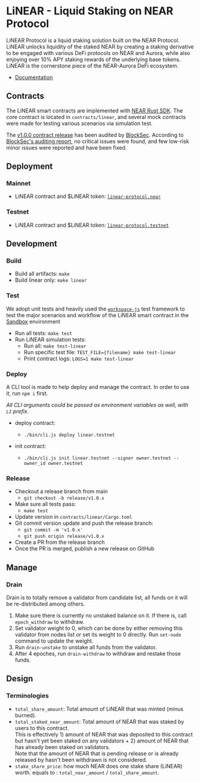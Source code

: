 # LiNEAR - Liquid Staking on NEAR Protocol

LiNEAR Protocol is a liquid staking solution built on the NEAR Protocol. LiNEAR unlocks liquidity of the staked NEAR by creating a staking derivative to be engaged with various DeFi protocols on NEAR and Aurora, while also enjoying over 10% APY staking rewards of the underlying base tokens. LiNEAR is the cornerstone piece of the NEAR-Aurora DeFi ecosystem.

- [Documentation](https://docs.linearprotocol.org/)

## Contracts

The LiNEAR smart contracts are implemented with [NEAR Rust SDK](https://near-sdk.io/). The core contract is located in `contracts/linear`, and several mock contracts were made for testing various scenarios via simulation test.

The [v1.0.0 contract release](https://github.com/linear-protocol/LiNEAR/releases/tag/v1.0.0) has been audited by [BlockSec](https://www.blocksecteam.com/). According to [BlockSec's auditing report](https://github.com/linear-protocol/audits/blob/main/BlockSec%20-%20Security%20Audit%20Report%20for%20LiNEAR%20-%20202204.pdf), no critical issues were found, and few low-risk minor issues were reported and have been fixed.

## Deployment

### Mainnet

- LiNEAR contract and $LiNEAR token: [`linear-protocol.near`](https://explorer.near.org/accounts/linear-protocol.near)

### Testnet

- LiNEAR contract and $LiNEAR token: [`linear-protocol.testnet`](https://explorer.testnet.near.org/accounts/linear-protocol.testnet)


## Development


### Build
- Build all artifacts: `make`
- Build linear only: `make linear`

### Test

We adopt unit tests and heavily used the [`workspace-js`](https://github.com/near/workspaces-js) test framework to test the major scenarios and workflow of the LiNEAR smart contract in the [Sandbox](https://docs.near.org/docs/develop/contracts/sandbox) environment

- Run all tests: `make test`
- Run LiNEAR simulation tests:
  - Run all: `make test-linear`
  - Run specific test file: `TEST_FILE={filename} make test-linear`
  - Print contract logs: `LOGS=1 make test-linear`

### Deploy

A CLI tool is made to help deploy and manage the contract.
In order to use it, run `npm i` first.        

*All CLI arguments could be passed as environment variables as well, with `LI` prefix.*

- deploy contract:
  - `./bin/cli.js deploy linear.testnet`

- init contract:
  - `./bin/cli.js init linear.testnet --signer owner.testnet --owner_id owner.testnet`

### Release

- Checkout a release branch from main
  - `git checkout -b release/v1.0.x`
- Make sure all tests pass:
  - `make test`
- Update version in `contracts/linear/Cargo.toml`
- Git commit version update and push the release branch:
  - `git commit -m 'v1.0.x'`
  - `git push origin release/v1.0.x`
- Create a PR from the release branch
- Once the PR is merged, publish a new release on GitHub


## Manage
### Drain
Drain is to totally remove a validator from candidate list, all funds on it will be re-distributed
among others.

1. Make sure there is currently no unstaked balance on it. If there is, call `epoch_withdraw` to withdraw.
2. Set validator weight to 0, which can be done by either removing this validator from nodes list or set its weight to 0 directly. Run `set-node` command to update the weight.
3. Run `drain-unstake` to unstake all funds from the validator.
4. After 4 epoches, run `drain-withdraw` to withdraw and restake those funds.

## Design

### Terminologies
- `total_share_amount`: Total amount of LiNEAR that was minted (minus burned).
- `total_staked_near_amount`: Total amount of NEAR that was staked by users to this contract.     
  This is effectively 1) amount of NEAR that was deposited to this contract but hasn't yet been staked on any validators + 2) amount of NEAR that has already been staked on validators.    
  Note that the amount of NEAR that is pending release or is already released by hasn't been withdrawn is not considered.
- `stake_share_price`: how much NEAR does one stake share (LiNEAR) worth. equals to : `total_near_amount` / `total_share_amount`.
